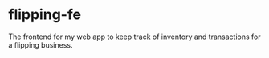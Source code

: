 # flipping-fe
The frontend for my web app to keep track of inventory and transactions for a flipping business.
